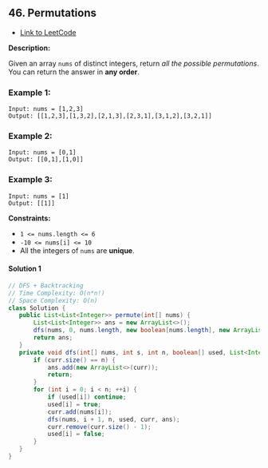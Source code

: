 ## 46. Permutations

- [Link to LeetCode](https://leetcode.com/problems/permutations/)

**Description:**



Given an array `nums` of distinct integers, return *all the possible permutations*. You can return the answer in **any order**.



<!-- tabs:start -->

### **Example 1:**

```
Input: nums = [1,2,3]
Output: [[1,2,3],[1,3,2],[2,1,3],[2,3,1],[3,1,2],[3,2,1]]
```

### **Example 2:**

```
Input: nums = [0,1]
Output: [[0,1],[1,0]]
```

### **Example 3:**

```
Input: nums = [1]
Output: [[1]]
```

<!-- tabs:end -->



**Constraints:**

- `1 <= nums.length <= 6`
- `-10 <= nums[i] <= 10`
- All the integers of `nums` are **unique**.



<!-- tabs:start -->

#### **Solution 1**



```java
// DFS + Backtracking
// Time Complexity: O(n*n!)
// Space Complexity: O(n)
class Solution {
   public List<List<Integer>> permute(int[] nums) {
       List<List<Integer>> ans = new ArrayList<>();
       dfs(nums, 0, nums.length, new boolean[nums.length], new ArrayList<>(), ans);
       return ans;
   }
   private void dfs(int[] nums, int s, int n, boolean[] used, List<Integer> curr, List<List<Integer>> ans) {
       if (curr.size() == n) {
           ans.add(new ArrayList<>(curr));
           return;
       }
       for (int i = 0; i < n; ++i) {
           if (used[i]) continue;
           used[i] = true;
           curr.add(nums[i]);
           dfs(nums, i + 1, n, used, curr, ans);
           curr.remove(curr.size() - 1);
           used[i] = false;
       }
   }
}
```



<!-- tabs:end -->



